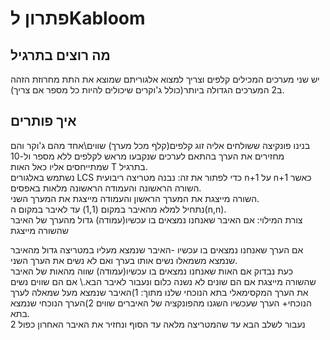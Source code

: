 # פתרון לKabloom
## מה רוצים בתרגיל
יש שני מערכים המכילים קלפים וצריך למצוא אלגוריתם שמוצא את התת מחרוזת הזהה ב2 המערכים הגדולה ביותר(כולל ג'וקרים שיכולים להיות כל מספר אם צריך).
## איך פותרים
בנינו פונקיצה ששולחים אליה זוג קלפים(קלף מכל מערך) שווים\אחד מהם ג'וקר והם מחזירים את הערך בהתאם לערכים שנקבעו מראש לקלפים ללא מספר ול-10 שמתייחסים אליו כאל האות T בתרגיל.\
נשתמש באלגורים LCS כדי לפתור את זה:
נבנה מטריצה ריבועית n+1 על n+1 כאשר השורה הראשונה והעמודה הראשונה מלאות באפסים.\
השורה מייצגת את המערך הראשון והעמודה מייצגת את המערך השני.\
נתחיל למלא מהאיבר במקום (1,1) עד לאיבר במקום ה(n,n).\
צורת המילוי: אם האיבר שאנחנו נמצאים בו עכשיו(עמודה) גדול מהערך של האיבר שהשורה מייצגת

אם הערך שאנחנו נמצאים בו עכשיו -האיבר שנמצא מעליו במטריצה גדול מהאיבר שנמצא משמאלו נשים אותו בערך ואם לא נשים את הערך השני.\
כעת נבדוק אם האות שאנחנו נמצאים בו עכשיו(עמודה) שווה מהאות של האיבר שהשורה מייצגת אם הם שונים לא נשנה כלום ונעבור לאיבר הבא.\ 
אם הם שווים נשים את הערך המקסימאלי בתא הנוכחי שלנו מתוך: 1)האיבר שנמצא מעל שמאלה לערך הנוכחי+ הערך שעכשיו השגנו מהפונקציה של האיברים שווים 2)הערך הנוכחי שנמצא בתא.\
נעבור לשלב הבא עד שהמטריצה מלאה עד הסוף ונחזיר את האיבר האחרון כפול 2
